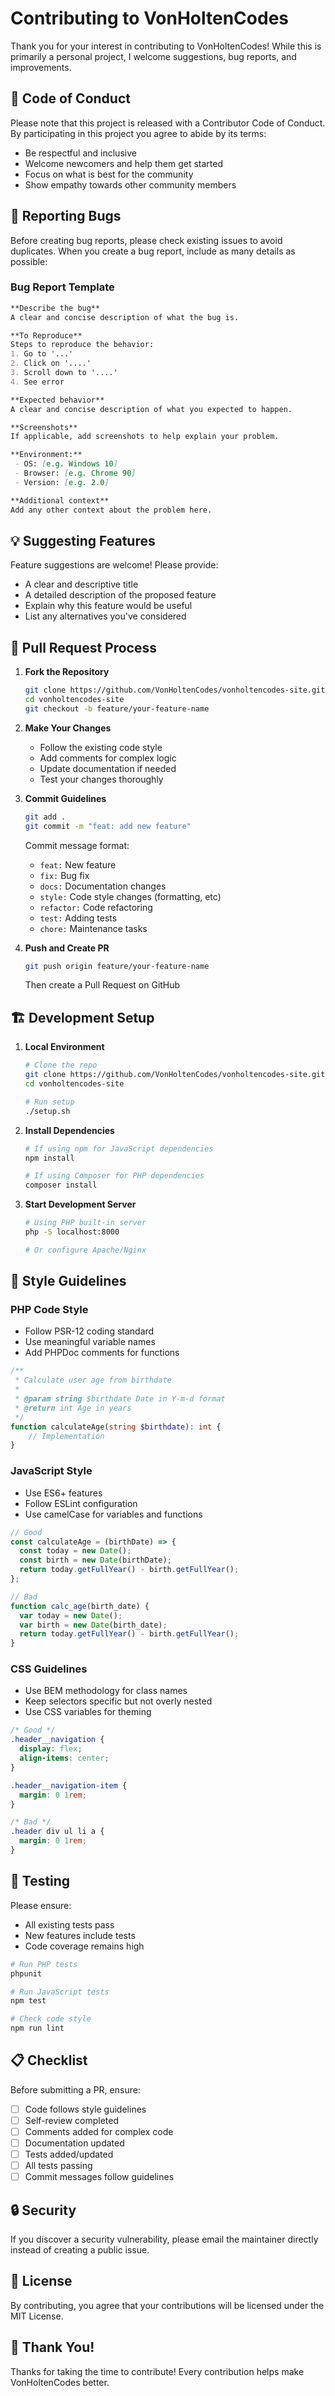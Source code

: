 # Contributing to VonHoltenCodes

Thank you for your interest in contributing to VonHoltenCodes! While this is primarily a personal project, I welcome suggestions, bug reports, and improvements.

## 🤝 Code of Conduct

Please note that this project is released with a Contributor Code of Conduct. By participating in this project you agree to abide by its terms:

- Be respectful and inclusive
- Welcome newcomers and help them get started
- Focus on what is best for the community
- Show empathy towards other community members

## 🐛 Reporting Bugs

Before creating bug reports, please check existing issues to avoid duplicates. When you create a bug report, include as many details as possible:

### Bug Report Template

```markdown
**Describe the bug**
A clear and concise description of what the bug is.

**To Reproduce**
Steps to reproduce the behavior:
1. Go to '...'
2. Click on '....'
3. Scroll down to '....'
4. See error

**Expected behavior**
A clear and concise description of what you expected to happen.

**Screenshots**
If applicable, add screenshots to help explain your problem.

**Environment:**
 - OS: [e.g. Windows 10]
 - Browser: [e.g. Chrome 90]
 - Version: [e.g. 2.0]

**Additional context**
Add any other context about the problem here.
```

## 💡 Suggesting Features

Feature suggestions are welcome! Please provide:

- A clear and descriptive title
- A detailed description of the proposed feature
- Explain why this feature would be useful
- List any alternatives you've considered

## 📝 Pull Request Process

1. **Fork the Repository**
   ```bash
   git clone https://github.com/VonHoltenCodes/vonholtencodes-site.git
   cd vonholtencodes-site
   git checkout -b feature/your-feature-name
   ```

2. **Make Your Changes**
   - Follow the existing code style
   - Add comments for complex logic
   - Update documentation if needed
   - Test your changes thoroughly

3. **Commit Guidelines**
   ```bash
   git add .
   git commit -m "feat: add new feature"
   ```

   Commit message format:
   - `feat:` New feature
   - `fix:` Bug fix
   - `docs:` Documentation changes
   - `style:` Code style changes (formatting, etc)
   - `refactor:` Code refactoring
   - `test:` Adding tests
   - `chore:` Maintenance tasks

4. **Push and Create PR**
   ```bash
   git push origin feature/your-feature-name
   ```
   Then create a Pull Request on GitHub

## 🏗️ Development Setup

1. **Local Environment**
   ```bash
   # Clone the repo
   git clone https://github.com/VonHoltenCodes/vonholtencodes-site.git
   cd vonholtencodes-site
   
   # Run setup
   ./setup.sh
   ```

2. **Install Dependencies**
   ```bash
   # If using npm for JavaScript dependencies
   npm install
   
   # If using Composer for PHP dependencies
   composer install
   ```

3. **Start Development Server**
   ```bash
   # Using PHP built-in server
   php -S localhost:8000
   
   # Or configure Apache/Nginx
   ```

## 🎨 Style Guidelines

### PHP Code Style
- Follow PSR-12 coding standard
- Use meaningful variable names
- Add PHPDoc comments for functions

```php
/**
 * Calculate user age from birthdate
 * 
 * @param string $birthdate Date in Y-m-d format
 * @return int Age in years
 */
function calculateAge(string $birthdate): int {
    // Implementation
}
```

### JavaScript Style
- Use ES6+ features
- Follow ESLint configuration
- Use camelCase for variables and functions

```javascript
// Good
const calculateAge = (birthDate) => {
  const today = new Date();
  const birth = new Date(birthDate);
  return today.getFullYear() - birth.getFullYear();
};

// Bad
function calc_age(birth_date) {
  var today = new Date();
  var birth = new Date(birth_date);
  return today.getFullYear() - birth.getFullYear();
}
```

### CSS Guidelines
- Use BEM methodology for class names
- Keep selectors specific but not overly nested
- Use CSS variables for theming

```css
/* Good */
.header__navigation {
  display: flex;
  align-items: center;
}

.header__navigation-item {
  margin: 0 1rem;
}

/* Bad */
.header div ul li a {
  margin: 0 1rem;
}
```

## 🧪 Testing

Please ensure:
- All existing tests pass
- New features include tests
- Code coverage remains high

```bash
# Run PHP tests
phpunit

# Run JavaScript tests
npm test

# Check code style
npm run lint
```

## 📋 Checklist

Before submitting a PR, ensure:

- [ ] Code follows style guidelines
- [ ] Self-review completed
- [ ] Comments added for complex code
- [ ] Documentation updated
- [ ] Tests added/updated
- [ ] All tests passing
- [ ] Commit messages follow guidelines

## 🔒 Security

If you discover a security vulnerability, please email the maintainer directly instead of creating a public issue.

## 📜 License

By contributing, you agree that your contributions will be licensed under the MIT License.

## 🙏 Thank You!

Thanks for taking the time to contribute! Every contribution helps make VonHoltenCodes better.